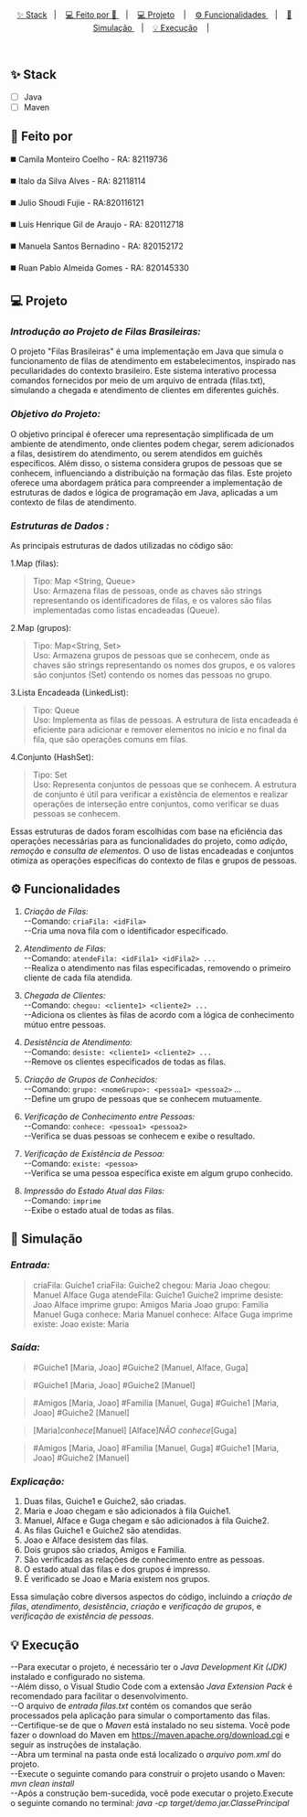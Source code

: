 <p align="center">
  <a href="#-stack">✨ Stack</a>&nbsp;&nbsp;&nbsp;|&nbsp;&nbsp;&nbsp;
  <a href="#feito por">💻 Feito por 🚀 </a> &nbsp;&nbsp;&nbsp;|&nbsp;&nbsp;&nbsp;
  <a href="#projeto">💻 Projeto</a> &nbsp;&nbsp;&nbsp;|&nbsp;&nbsp;&nbsp;
  <a href="#funcionalidades">⚙️ Funcionalidades </a> &nbsp;&nbsp;&nbsp;|&nbsp;&nbsp;&nbsp;
  <a href="#Simulação"> 🔁 Simulação </a> &nbsp;&nbsp;&nbsp;|&nbsp;&nbsp;&nbsp;
  <a href="#Excecução">💡 Execução</a> &nbsp;&nbsp;&nbsp;|&nbsp;&nbsp;&nbsp;
 

</p>

<br />

## ✨ Stack

- [ ] Java
- [ ] Maven 

## :rocket: Feito por
◼️ Camila Monteiro Coelho - RA: 82119736

◼️ Italo da Silva Alves - RA: 82118114

◼️ Julio Shoudi Fujie - RA:820116121

◼️ Luis Henrique Gil de Araujo - RA: 820112718

◼️ Manuela Santos Bernadino - RA: 820152172

◼️ Ruan Pablo Almeida Gomes - RA: 820145330

## 💻 Projeto

### *Introdução ao Projeto de Filas Brasileiras:*

O projeto "Filas Brasileiras" é uma implementação em Java que simula o funcionamento de filas de atendimento em estabelecimentos, inspirado nas peculiaridades do contexto brasileiro. Este sistema interativo processa comandos fornecidos por meio de um arquivo de entrada (filas.txt), simulando a chegada e atendimento de clientes em diferentes guichês.

### *Objetivo do Projeto:*

O objetivo principal é oferecer uma representação simplificada de um ambiente de atendimento, onde clientes podem chegar, serem adicionados a filas, desistirem do atendimento, ou serem atendidos em guichês específicos. Além disso, o sistema considera grupos de pessoas que se conhecem, influenciando a distribuição na formação das filas.
Este projeto oferece uma abordagem prática para compreender a implementação de estruturas de dados e lógica de programação em Java, aplicadas a um contexto de filas de atendimento.

### *Estruturas de Dados :*

As principais estruturas de dados utilizadas no código são:

   1.Map (filas):  
  >Tipo: Map <String, Queue<Pessoa>> <br>
  Uso: Armazena filas de pessoas, onde as chaves são strings representando os identificadores de filas, e os valores são filas implementadas como listas encadeadas (Queue). <br>

  2.Map (grupos):

  >Tipo: Map<String, Set<String>>  <br>
  Uso: Armazena grupos de pessoas que se conhecem, onde as chaves são strings representando os nomes dos grupos, e os valores são conjuntos (Set) contendo os nomes das pessoas no grupo.

  3.Lista Encadeada (LinkedList):

  >Tipo: Queue<Pessoa>  <br>
  Uso: Implementa as filas de pessoas. A estrutura de lista encadeada é eficiente para adicionar e remover elementos no início e no final da fila, que são operações comuns em filas.

  4.Conjunto (HashSet):

  >Tipo: Set<String>  <br>
  Uso: Representa conjuntos de pessoas que se conhecem. A estrutura de conjunto é útil para verificar a existência de elementos e realizar operações de interseção entre conjuntos, como verificar se duas pessoas se conhecem. <br>

Essas estruturas de dados foram escolhidas com base na eficiência das operações necessárias para as funcionalidades do projeto, como *adição*, *remoção* e *consulta de elementos*. 
O uso de listas encadeadas e conjuntos otimiza as operações específicas do contexto de filas e grupos de pessoas.

## ⚙️ Funcionalidades

1. *Criação de Filas:* <br>
    --Comando:  `criaFila: <idFila> ` <br>
    --Cria uma nova fila com o identificador especificado.

2. *Atendimento de Filas:* <br>
    --Comando: `atendeFila: <idFila1> <idFila2> ...` <br>
    --Realiza o atendimento nas filas especificadas, removendo o primeiro cliente de cada fila atendida.

3. *Chegada de Clientes:* <br>
    --Comando: `chegou: <cliente1> <cliente2> ...` <br>
    --Adiciona os clientes às filas de acordo com a lógica de conhecimento mútuo entre pessoas.

4. *Desistência de Atendimento:* <br>
    --Comando: `desiste: <cliente1> <cliente2> ...` <br>
    --Remove os clientes especificados de todas as filas.

  5. *Criação de Grupos de Conhecidos:* <br>
    --Comando: `grupo: <nomeGrupo>: <pessoa1> <pessoa2>` ... <br>
    --Define um grupo de pessoas que se conhecem mutuamente.

  6. *Verificação de Conhecimento entre Pessoas:* <br>
    --Comando: `conhece: <pessoa1> <pessoa2>` <br>
    --Verifica se duas pessoas se conhecem e exibe o resultado.

  7. *Verificação de Existência de Pessoa:* <br>
    --Comando: `existe: <pessoa>` <br>
    --Verifica se uma pessoa específica existe em algum grupo conhecido.

  8. *Impressão do Estado Atual das Filas:* <br>
    --Comando: `imprime` <br>
    --Exibe o estado atual de todas as filas.

## 🔁 Simulação

### *Entrada:*
>criaFila: Guiche1
>criaFila: Guiche2
>chegou: Maria Joao
>chegou: Manuel Alface Guga
>atendeFila: Guiche1 Guiche2
>imprime
>desiste: Joao Alface
>imprime
>grupo: Amigos Maria Joao
>grupo: Familia Manuel Guga
>conhece: Maria Manuel
>conhece: Alface Guga
>imprime
>existe: Joao
>existe: Maria

### *Saída:*
>#Guiche1 [Maria, Joao]
>#Guiche2 [Manuel, Alface, Guga]

>#Guiche1 [Maria, Joao]
>#Guiche2 [Manuel]

>#Amigos [Maria, Joao] 
>#Familia [Manuel, Guga] 
>#Guiche1 [Maria, Joao]
>#Guiche2 [Manuel]

>[Maria]*conhece*[Manuel]
>[Alface]*NÃO conhece*[Guga]

>#Amigos [Maria, Joao] 
>#Familia [Manuel, Guga] 
>#Guiche1 [Maria, Joao]
>#Guiche2 [Manuel]

### *Explicação:*

1. Duas filas, Guiche1 e Guiche2, são criadas.
2. Maria e Joao chegam e são adicionados à fila Guiche1.
3. Manuel, Alface e Guga chegam e são adicionados à fila Guiche2.
4. As filas Guiche1 e Guiche2 são atendidas.
5. Joao e Alface desistem das filas.
6. Dois grupos são criados, Amigos e Familia.
7. São verificadas as relações de conhecimento entre as pessoas.
8. O estado atual das filas e dos grupos é impresso.
9. É verificado se Joao e Maria existem nos grupos.

Essa simulação cobre diversos aspectos do código, incluindo a *criação de filas*, *atendimento*, *desistência*, *criação* e *verificação de grupos*, e *verificação de existência de pessoas*.


 ## 💡 Execução

--Para executar o projeto, é necessário ter o *Java Development Kit (JDK)* instalado e configurado no sistema. <br>
--Além disso, o Visual Studio Code com a extensão *Java Extension Pack* é recomendado para facilitar o desenvolvimento.<br>
--O arquivo de *entrada filas.txt* contém os comandos que serão processados pela aplicação para simular o comportamento das filas.<br>
--Certifique-se de que o *Maven* está instalado no seu sistema. Você pode fazer o download do Maven em https://maven.apache.org/download.cgi e seguir as instruções de instalação.<br>
--Abra um terminal na pasta onde está localizado o *arquivo pom.xml* do  projeto.<br>
--Execute o seguinte comando para construir o projeto usando o Maven: *mvn clean install*<br>
--Após a construção bem-sucedida, você pode executar o projeto.Execute o seguinte comando no terminal: *java -cp target/demo.jar.ClassePrincipal* <br>
